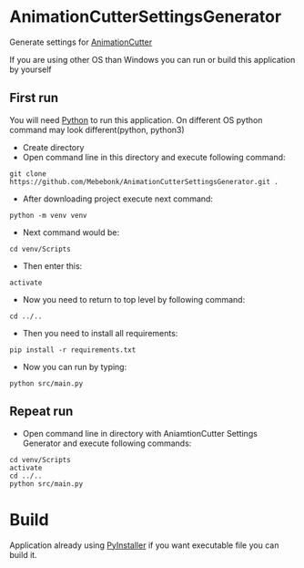 # AnimationCutterSettingsGenerator
Generate settings for [AnimationCutter](https://github.com/Mebebonk/AnimationCutterPublic)

If you are using other OS than Windows you can run or build this application by yourself

## First run
You will need [Python](https://www.python.org/) to run this application. On different OS python command may look different(python, python3)
* Create directory
* Open command line in this directory and execute following command:
```commandline
git clone https://github.com/Mebebonk/AnimationCutterSettingsGenerator.git .
```
* After downloading project execute next command:
```commandline
python -m venv venv
```
* Next command would be:
```commandline
cd venv/Scripts
```
* Then enter this:
```commandline
activate
```
* Now you need to return to top level by following command:
```commandline
cd ../..
```
* Then you need to install all requirements:
```commandline
pip install -r requirements.txt
```
* Now you can run by typing:
```commandline
python src/main.py
```

## Repeat run
* Open command line in directory with AniamtionCutter Settings Generator and execute following commands:
```commandline
cd venv/Scripts
activate
cd ../..
python src/main.py
```

# Build
Application already using [PyInstaller](https://pyinstaller.readthedocs.io/en/stable/usage.html) if you want executable file you can build it.
